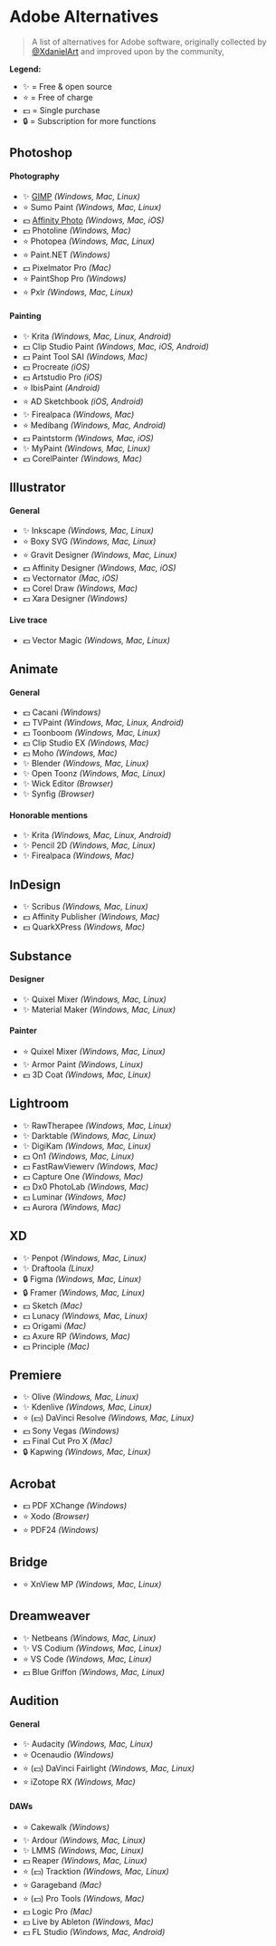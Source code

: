 # Adobe Alternatives

> A list of alternatives for Adobe software, originally collected by [@XdanielArt](https://twitter.com/XdanielArt) and improved upon by the community,

**Legend:**
- ✨ = Free & open source
- ⭐️ = Free of charge
- 💵 = Single purchase
- 🔒 = Subscription for more functions

## Photoshop

#### Photography
- ✨ [GIMP](https://www.gimp.org/) *(Windows, Mac, Linux)*
- ⭐️ Sumo Paint *(Windows, Mac, Linux)*
- 💵 [Affinity Photo](https://affinity.serif.com/en-gb/photo/) *(Windows, Mac, iOS)*
- 💵 Photoline *(Windows, Mac)*
- ⭐️ Photopea *(Windows, Mac, Linux)*
- ⭐️ Paint.NET *(Windows)*
- 💵 Pixelmator Pro *(Mac)*
- ⭐️ PaintShop Pro *(Windows)*
- ⭐️ Pxlr *(Windows, Mac, Linux)*

#### Painting
- ✨ Krita *(Windows, Mac, Linux, Android)*
- 💵 Clip Studio Paint *(Windows, Mac, iOS, Android)*
- 💵 Paint Tool SAI *(Windows, Mac)*
- 💵 Procreate *(iOS)*
- 💵 Artstudio Pro *(iOS)*
- ⭐️ IbisPaint *(Android)*
- ⭐️ AD Sketchbook *(iOS, Android)*
- ✨ Firealpaca *(Windows, Mac)*
- ⭐️ Medibang *(Windows, Mac, Android)*
- 💵 Paintstorm *(Windows, Mac, iOS)*
- ✨ MyPaint *(Windows, Mac, Linux)*
- 💵 CorelPainter *(Windows, Mac)*

## Illustrator

#### General
- ✨ Inkscape *(Windows, Mac, Linux)*
- ⭐️ Boxy SVG *(Windows, Mac, Linux)*
- ⭐️ Gravit Designer *(Windows, Mac, Linux)*
- 💵 Affinity Designer *(Windows, Mac, iOS)*
- 💵 Vectornator *(Mac, iOS)*
- 💵 Corel Draw *(Windows, Mac)*
- 💵 Xara Designer *(Windows)*

#### Live trace
- 💵 Vector Magic *(Windows, Mac, Linux)*

## Animate

#### General
- 💵 Cacani *(Windows)*
- 💵 TVPaint *(Windows, Mac, Linux, Android)*
- 💵 Toonboom *(Windows, Mac, Linux)*
- 💵 Clip Studio EX *(Windows, Mac)*
- 💵 Moho *(Windows, Mac)*
- ✨ Blender *(Windows, Mac, Linux)*
- ✨ Open Toonz *(Windows, Mac, Linux)*
- ✨ Wick Editor *(Browser)*
- ✨ Synfig *(Browser)*

#### Honorable mentions
- ✨ Krita *(Windows, Mac, Linux, Android)*
- ✨ Pencil 2D *(Windows, Mac, Linux)*
- ✨ Firealpaca *(Windows, Mac)*

## InDesign

- ✨ Scribus *(Windows, Mac, Linux)*
- 💵 Affinity Publisher *(Windows, Mac)*
- 💵 QuarkXPress *(Windows, Mac)*

## Substance

#### Designer
- ✨ Quixel Mixer *(Windows, Mac, Linux)*
- ✨ Material Maker *(Windows, Mac, Linux)*

#### Painter
- ⭐️ Quixel Mixer *(Windows, Mac, Linux)*
- ✨ Armor Paint *(Windows, Linux)*
- 💵 3D Coat *(Windows, Mac, Linux)*

## Lightroom

- ✨ RawTherapee *(Windows, Mac, Linux)*
- ✨ Darktable *(Windows, Mac, Linux)*
- ✨ DigiKam *(Windows, Mac, Linux)*
- 💵 On1 *(Windows, Mac, Linux)*
- 💵 FastRawViewerv *(Windows, Mac)*
- 💵 Capture One *(Windows, Mac)*
- 💵 Dx0 PhotoLab *(Windows, Mac)*
- 💵 Luminar *(Windows, Mac)*
- 💵 Aurora *(Windows, Mac)*

## XD

- ✨ Penpot *(Windows, Mac, Linux)*
- ✨ Draftoola *(Linux)*
- 🔒 Figma *(Windows, Mac, Linux)*
- 🔒 Framer *(Windows, Mac, Linux)*
- 💵 Sketch *(Mac)*
- 💵 Lunacy *(Windows, Mac, Linux)*
- 💵 Origami *(Mac)*
- 💵 Axure RP *(Windows, Mac)*
- 💵 Principle *(Mac)*

## Premiere

- ✨ Olive *(Windows, Mac, Linux)*
- ✨ Kdenlive *(Windows, Mac, Linux)*
- ⭐️ (💵) DaVinci Resolve *(Windows, Mac, Linux)*
- 💵 Sony Vegas *(Windows)*
- 💵 Final Cut Pro X *(Mac)*
- 🔒 Kapwing *(Windows, Mac, Linux)*

## Acrobat

- 💵 PDF XChange *(Windows)*
- ⭐️ Xodo *(Browser)*
- ⭐️ PDF24 *(Windows)*

## Bridge

- ⭐️ XnView MP *(Windows, Mac, Linux)*

## Dreamweaver

- ✨ Netbeans *(Windows, Mac, Linux)*
- ✨ VS Codium *(Windows, Mac, Linux)*
- ⭐️ VS Code *(Windows, Mac, Linux)*
- 💵 Blue Griffon *(Windows, Mac, Linux)*

## Audition

#### General

- ✨ Audacity *(Windows, Mac, Linux)*
- ⭐️ Ocenaudio *(Windows)*
- ⭐️ (💵) DaVinci Fairlight *(Windows, Mac, Linux)*
- ⭐️ iZotope RX *(Windows, Mac)*

#### DAWs

- ⭐️ Cakewalk *(Windows)*
- ✨ Ardour *(Windows, Mac, Linux)*
- ✨ LMMS *(Windows, Mac, Linux)*
- 💵 Reaper *(Windows, Mac, Linux)*
- ⭐️ (💵) Tracktion *(Windows, Mac, Linux)*
- ⭐️ Garageband *(Mac)*
- ⭐️ (💵) Pro Tools *(Windows, Mac)*
- 💵 Logic Pro *(Mac)*
- 💵 Live by Ableton *(Windows, Mac)*
- 💵 FL Studio *(Windows, Mac, Android)*
